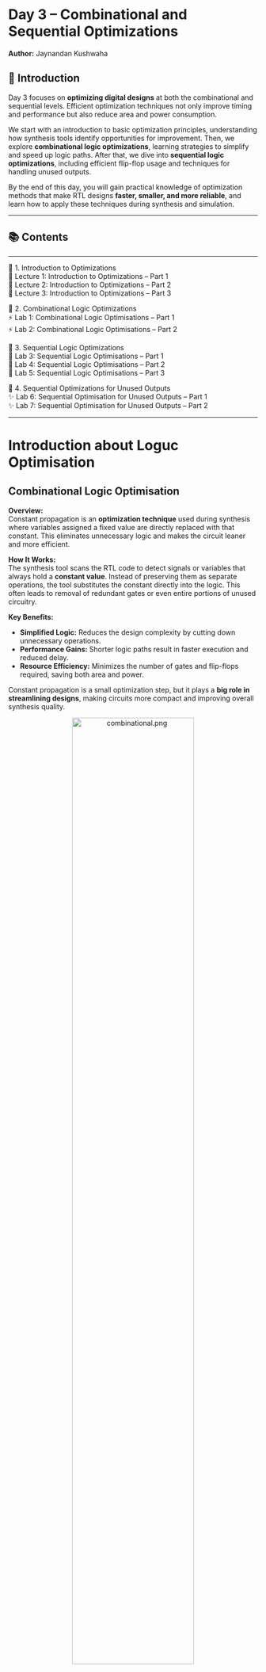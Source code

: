 
# Day 3 – Combinational and Sequential Optimizations
**Author:** Jaynandan Kushwaha

## 📌 **Introduction**  

Day 3 focuses on **optimizing digital designs** at both the combinational and sequential levels. Efficient optimization techniques not only improve timing and performance but also reduce area and power consumption.  

We start with an introduction to basic optimization principles, understanding how synthesis tools identify opportunities for improvement. Then, we explore **combinational logic optimizations**, learning strategies to simplify and speed up logic paths. After that, we dive into **sequential logic optimizations**, including efficient flip-flop usage and techniques for handling unused outputs.  

By the end of this day, you will gain practical knowledge of optimization methods that make RTL designs **faster, smaller, and more reliable**, and learn how to apply these techniques during synthesis and simulation.

---

## 📚 **Contents**  
---
🔹 1. Introduction to Optimizations  
🧩 Lecture 1: Introduction to Optimizations – Part 1  
🧩 Lecture 2: Introduction to Optimizations – Part 2  
🧩 Lecture 3: Introduction to Optimizations – Part 3  

🔹 2. Combinational Logic Optimizations  
⚡ Lab 1: Combinational Logic Optimisations – Part 1  
⚡ Lab 2: Combinational Logic Optimisations – Part 2  

🔹 3. Sequential Logic Optimizations  
🔄 Lab 3: Sequential Logic Optimisations – Part 1  
🔄 Lab 4: Sequential Logic Optimisations – Part 2  
🔄 Lab 5: Sequential Logic Optimisations – Part 3  

🔹 4. Sequential Optimizations for Unused Outputs  
✨ Lab 6: Sequential Optimisation for Unused Outputs – Part 1  
✨ Lab 7: Sequential Optimisation for Unused Outputs – Part 2

---

# Introduction about Loguc Optimisation

## Combinational Logic Optimisation

**Overview:**  
Constant propagation is an **optimization technique** used during synthesis where variables assigned a fixed value are directly replaced with that constant. This eliminates unnecessary logic and makes the circuit leaner and more efficient.

**How It Works:**  
The synthesis tool scans the RTL code to detect signals or variables that always hold a **constant value**. Instead of preserving them as separate operations, the tool substitutes the constant directly into the logic. This often leads to removal of redundant gates or even entire portions of unused circuitry.

**Key Benefits:**  
- **Simplified Logic:** Reduces the design complexity by cutting down unnecessary operations.  
- **Performance Gains:** Shorter logic paths result in faster execution and reduced delay.  
- **Resource Efficiency:** Minimizes the number of gates and flip-flops required, saving both area and power.  

Constant propagation is a small optimization step, but it plays a **big role in streamlining designs**, making circuits more compact and improving overall synthesis quality.
<div align="center">
  <img src="Images/Combinational.png" alt="combinational.png" width="70%">
</div> 

### Explanation of type of Combinational logic
#### Constant Propagation in Combinational Optimization

**Concept:**  
In combinational optimization, **constant propagation** is the process of detecting inputs or signals that always evaluate to a fixed value (0 or 1) and replacing them directly in the logic. By doing this, synthesis tools can eliminate unnecessary gates and simplify the overall circuit.

**How It Works:**  
- The synthesis tool scans through combinational logic equations.  
- If a variable or expression is tied to a constant value, that constant is directly substituted.  
- This substitution often leads to removal of redundant gates and collapsing of logic paths.  

<div align="center">
  <img src="Images/Constant-Ex.png" alt="Constant-Ex.png" width="70%">
</div>

---


#### Boolean Simplification in Combinational Optimization

**Concept:**  
Boolean simplification is the process of reducing logic expressions using **Boolean algebra rules** without changing their functionality. The goal is to minimize the number of logic gates, reduce circuit complexity, and improve performance.

**How It Works:**  
- The synthesis tool applies Boolean identities (like absorption, De Morgan’s theorem, distributive law, etc.) to simplify equations.  
- Equivalent but **smaller logic expressions** replace the original design.  
- This leads to fewer gates in the final netlist and optimized timing paths.  
<div align="center">
  <img src="Images/Boolean-EX.png" alt="Constant-Ex.png" width="70%">
</div>

---

## Sequential Optimization

**Concept:**  
Sequential optimization deals with improving circuits that use **storage elements** such as flip-flops and registers. Unlike combinational logic, sequential circuits rely on both current inputs and stored states, so the focus here is on reducing unnecessary registers, improving timing, and making the design more efficient.

**How It Works:**  
- **Redundancy Removal:** Identifies flip-flops or registers that do not contribute to the final output or always hold a constant value, and removes them.  
- **State Minimization:** Simplifies state machines by merging equivalent or unreachable states.  
- **Retiming:** Redistributes flip-flops across the design to balance delay, shorten the critical path, and improve clock speed.  
- **Unused Outputs:** Detects sequential elements whose outputs are never used and eliminates them to save resources.  

**Benefits of Sequential Optimization:**  
- **Reduced Area and Power:** Fewer flip-flops and registers mean smaller designs with lower power consumption.  
- **Improved Performance:** Retiming balances logic delays, enabling higher clock frequencies.  
- **Cleaner Design:** Removes unused or redundant sequential logic, making the design easier to analyze and verify.  

Sequential optimization is especially valuable in **large RTL systems**, where careful management of storage elements can significantly improve both **efficiency and reliability** of the overall design.

<div align="center">
  <img src="Images/Sequantial.png" alt="sequantial.png" width="70%">
</div>

---

Exaple to explain Sequantial 
<div align="center">
  <img src="Images/explanation.png" alt="sequantial.png" width="70%">
</div>
<div align="center">
  <img src="Images/explanation2.png" alt="sequantial.png" width="70%">
</div>

---

## Key Sequential Optimization Techniques

### 1. State Optimization
**Definition:**  
State optimization is the process of reducing the number of states in a **finite state machine (FSM)** without changing its functionality.  

**How it Works:**  
- Identifies **equivalent states** that produce the same outputs and transitions, then merges them.  
- Removes **unreachable states** that cannot be activated under any input condition.  

**Benefits:**  
- Smaller state machines → fewer flip-flops.  
- Reduced complexity → faster synthesis and verification.  
- Lower area and power consumption.

---

### 2. Cloning
**Definition:**  
Cloning is the duplication of a sequential element (like a flip-flop or register) to reduce fanout and improve timing performance.  

**How it Works:**  
- When a single register drives too many loads (high fanout), it causes delay.  
- The tool **duplicates the register** so that loads are distributed across multiple drivers.  

**Benefits:**  
- Reduces load per register.  
- Improves timing closure by shortening critical paths.  
- Ensures more balanced signal distribution.

---

### 3. Retiming
**Definition:**  
Retiming is a technique where flip-flops are **moved across combinational logic** without changing the overall functionality, to balance delay and improve performance.  

**How it Works:**  
- Analyzes logic paths and identifies imbalances in delay.  
- Shifts registers forward or backward across logic gates to reduce the **critical path delay**.  

**Benefits:**  
- Enables higher clock frequencies.  
- Balances timing across pipeline stages.  
- Improves overall circuit performance without changing logic behavior.

## . Labs on Optimization

### Lab 1

Below is the Verilog code for Lab 1:

```verilog
module opt_check (input a , input b , output y);
	assign y = a?b:0;
endmodule
```

**Explanation:**
- `assign y = a ? b : 0;` means:
  - If `a` is true, `y` is assigned the value of `b`.
  - If `a` is false, `y` is 0.
  
#### Output

<div align="center">
  <img src="Images/opt_check.png" width="70%">
</div>

### Lab 2

Verilog code:

```verilog
module opt_check2 (input a , input b , output y);
	assign y = a?1:b;
endmodule
```

**Code Analysis:**
- Acts as a multiplexer:
  - `y = 1` if `a` is true.
  - `y = b` if `a` is false.

<div align="center">
  <img src="Images/opt_check2.png" width="70%">
</div>

### Lab 3

Verilog code:

```verilog
module opt_check2 (input a , input b , output y);
	assign y = a?1:b;
endmodule
```

**Functionality:**  
2-to-1 multiplexer; `y = a ? 1 : b` (outputs `1` when `a` is true, otherwise `b`).
<div align="center">
  <img src="Images/opt_check3.png" width="70%">
</div>

### Lab 4

Verilog code:

```verilog
module opt_check4 (input a , input b , input c , output y);
 assign y = a?(b?(a & c ):c):(!c);
 endmodule
```

**Functionality:**
- Three inputs (`a`, `b`, `c`), output `y`.
- Nested ternary logic:
  - If `a = 1`, `y = c`.
  - If `a = 0`, `y = !c`.
- Logic simplifies to:  
  `y = a ? c : !c`

<div align="center">
  <img src="Images/opt_check4.png" width="70%">
</div>
<div align="center">
  <img src="Images/opt_check4-1.png" width="70%">
</div>

### Lab 5
Verilog code:

```verilog
module multiple_module_opt(input a , input b , input c , input d , output y);
wire n1,n2,n3;

sub_module1 U1 (.a(a) , .b(1'b1) , .y(n1));
sub_module2 U2 (.a(n1), .b(1'b0) , .y(n2));
sub_module2 U3 (.a(b), .b(d) , .y(n3));

assign y = c | (b & n1); 


endmodule
```
<div align="center">
  <img src="Images/multiple_opt.png" width="70%">
</div>

### Lab 6
Verilog code:

```verilog
module sub_module(input a , input b , output y);
 assign y = a & b;
endmodule



module multiple_module_opt2(input a , input b , input c , input d , output y);
wire n1,n2,n3;

sub_module U1 (.a(a) , .b(1'b0) , .y(n1));
sub_module U2 (.a(b), .b(c) , .y(n2));
sub_module U3 (.a(n2), .b(d) , .y(n3));
sub_module U4 (.a(n3), .b(n1) , .y(y));


endmodule
```
<div align="center">
  <img src="Images/multiple_module_opt2.png" width="70%">
</div>
### Lab 7

#### dff-const-1
**Gtk-Wave Output** 

<div align="center">
  <img src="Images/dff_const1-gtk.png" width="70%">
</div>

**Synthesis output**

<div align="center">
  <img src="Images/synth-const1.png" width="70%">
</div>

### Lab 8

#### dff-const-2
**Gtk-Wave Output** 

<div align="center">
  <img src="Images/const-2-gtk.png" width="70%">
</div>

**Synthesis output**

<div align="center">
  <img src="Images/synth-const-2.png" width="70%">
</div>

### Lab 9

#### dff-const-3
**Gtk-Wave Output** 

<div align="center">
  <img src="Images/const-gtk-3.png" width="70%">
</div>

**Synthesis output**

<div align="center">
  <img src="Images/syth-const-3.png" width="70%">
</div>

### Lab 10

#### dff-const-4
**Gtk-Wave Output** 

<div align="center">
  <img src="Images/const4-gtk.png" width="70%">
</div>

**Synthesis output**

<div align="center">
  <img src="Images/synth-const-4.png" width="70%">
</div>

### Lab 11

#### dff-const-5
**Gtk-Wave Output** 

<div align="center">
  <img src="Images/gtk-const5.png" width="70%">
</div>

**Synthesis output**

<div align="center">
  <img src="Images/synth-const-5.png" width="70%">
</div>

## Sequantial Unused output labs 

### Lab 12

#### COunter-opt
**Sunthesis** 

<div align="center">
  <img src="Images/counter-opt.png" width="70%">
</div>

**Synthesis output**

<div align="center">
  <img src="Images/synth-counter.png" width="70%">
</div>

## Summary 

In this chapter, we explored the powerful techniques of **combinational and sequential optimizations** that help refine RTL designs into more efficient hardware.  

- On the **combinational side**, we looked at methods like **constant propagation** and **Boolean simplification**, which streamline logic expressions, remove redundant gates, and shorten critical paths. These optimizations directly improve circuit speed, reduce area, and lower power usage.  

- On the **sequential side**, we examined techniques such as **state optimization**, **cloning**, and **retiming**. These methods focus on storage elements and timing paths, aiming to reduce unnecessary registers, balance logic delays, and handle high-fanout issues effectively. Sequential optimizations are especially important for large-scale digital systems where timing closure and area efficiency are critical.  

Together, these optimization techniques demonstrate how synthesis tools not only translate RTL into gates but also **reshape and refine the design** to achieve better performance, smaller area, and improved power efficiency.  

This chapter builds the foundation for writing RTL that is not only functionally correct but also **optimized for real-world hardware implementation**.




